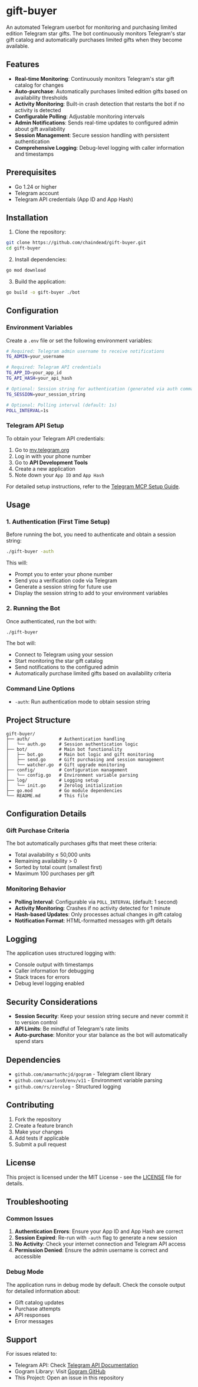 # gift-buyer

An automated Telegram userbot for monitoring and purchasing limited edition Telegram star gifts. The bot continuously monitors Telegram's star gift catalog and automatically purchases limited gifts when they become available.

## Features

- **Real-time Monitoring**: Continuously monitors Telegram's star gift catalog for changes
- **Auto-purchase**: Automatically purchases limited edition gifts based on availability thresholds
- **Activity Monitoring**: Built-in crash detection that restarts the bot if no activity is detected
- **Configurable Polling**: Adjustable monitoring intervals
- **Admin Notifications**: Sends real-time updates to configured admin about gift availability
- **Session Management**: Secure session handling with persistent authentication
- **Comprehensive Logging**: Debug-level logging with caller information and timestamps

## Prerequisites

- Go 1.24 or higher
- Telegram account
- Telegram API credentials (App ID and App Hash)

## Installation

1. Clone the repository:
```bash
git clone https://github.com/chaindead/gift-buyer.git
cd gift-buyer
```

2. Install dependencies:
```bash
go mod download
```

3. Build the application:
```bash
go build -o gift-buyer ./bot
```

## Configuration

### Environment Variables

Create a `.env` file or set the following environment variables:

```bash
# Required: Telegram admin username to receive notifications
TG_ADMIN=your_username

# Required: Telegram API credentials
TG_APP_ID=your_app_id
TG_API_HASH=your_api_hash

# Optional: Session string for authentication (generated via auth command)
TG_SESSION=your_session_string

# Optional: Polling interval (default: 1s)
POLL_INTERVAL=1s
```

### Telegram API Setup

To obtain your Telegram API credentials:

1. Go to [my.telegram.org](https://my.telegram.org)
2. Log in with your phone number
3. Go to **API Development Tools**
4. Create a new application
5. Note down your `App ID` and `App Hash`

For detailed setup instructions, refer to the [Telegram MCP Setup Guide](https://raw.githubusercontent.com/chaindead/telegram-mcp/refs/heads/main/README.md).

## Usage

### 1. Authentication (First Time Setup)

Before running the bot, you need to authenticate and obtain a session string:

```bash
./gift-buyer -auth
```

This will:
- Prompt you to enter your phone number
- Send you a verification code via Telegram
- Generate a session string for future use
- Display the session string to add to your environment variables

### 2. Running the Bot

Once authenticated, run the bot with:

```bash
./gift-buyer
```

The bot will:
- Connect to Telegram using your session
- Start monitoring the star gift catalog
- Send notifications to the configured admin
- Automatically purchase limited gifts based on availability criteria

### Command Line Options

- `-auth`: Run authentication mode to obtain session string

## Project Structure

```
gift-buyer/
├── auth/           # Authentication handling
│   └── auth.go     # Session authentication logic
├── bot/            # Main bot functionality
│   ├── bot.go      # Main bot logic and gift monitoring
│   ├── send.go     # Gift purchasing and session management
│   └── watcher.go  # Gift upgrade monitoring
├── config/         # Configuration management
│   └── config.go   # Environment variable parsing
├── log/            # Logging setup
│   └── init.go     # Zerolog initialization
├── go.mod          # Go module dependencies
└── README.md       # This file
```

## Configuration Details

### Gift Purchase Criteria

The bot automatically purchases gifts that meet these criteria:
- Total availability ≤ 50,000 units
- Remaining availability > 0
- Sorted by total count (smallest first)
- Maximum 100 purchases per gift

### Monitoring Behavior

- **Polling Interval**: Configurable via `POLL_INTERVAL` (default: 1 second)
- **Activity Monitoring**: Crashes if no activity detected for 1 minute
- **Hash-based Updates**: Only processes actual changes in gift catalog
- **Notification Format**: HTML-formatted messages with gift details

## Logging

The application uses structured logging with:
- Console output with timestamps
- Caller information for debugging
- Stack traces for errors
- Debug level logging enabled

## Security Considerations

- **Session Security**: Keep your session string secure and never commit it to version control
- **API Limits**: Be mindful of Telegram's rate limits
- **Auto-purchase**: Monitor your star balance as the bot will automatically spend stars

## Dependencies

- `github.com/amarnathcjd/gogram` - Telegram client library
- `github.com/caarlos0/env/v11` - Environment variable parsing
- `github.com/rs/zerolog` - Structured logging

## Contributing

1. Fork the repository
2. Create a feature branch
3. Make your changes
4. Add tests if applicable
5. Submit a pull request

## License

This project is licensed under the MIT License - see the [LICENSE](LICENSE) file for details.

## Troubleshooting

### Common Issues

1. **Authentication Errors**: Ensure your App ID and App Hash are correct
2. **Session Expired**: Re-run with `-auth` flag to generate a new session
3. **No Activity**: Check your internet connection and Telegram API access
4. **Permission Denied**: Ensure the admin username is correct and accessible

### Debug Mode

The application runs in debug mode by default. Check the console output for detailed information about:
- Gift catalog updates
- Purchase attempts
- API responses
- Error messages

## Support

For issues related to:
- Telegram API: Check [Telegram API Documentation](https://core.telegram.org/api)
- Gogram Library: Visit [Gogram GitHub](https://github.com/amarnathcjd/gogram)
- This Project: Open an issue in this repository
